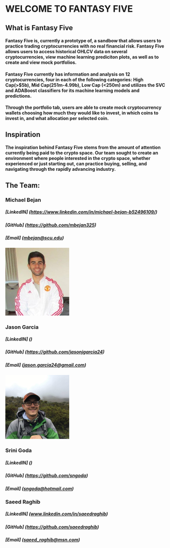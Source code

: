 # WELCOME TO FANTASY FIVE

## What is Fantasy Five

#### Fantasy Five is, currently a prototype of, a sandbow that allows users to practice trading cryptocurrencies with no real financial risk. Fantasy Five allows users to access historical OHLCV data on several cryptocurrencies, view machine learning prediciton plots, as well as to create and view mock portfolios. 

#### Fantasy Five currently has information and analysis on 12 cryptocurrencies, four in each of the following categories: High Cap(>$5b), Mid Cap(251m-4.99b), Low Cap (<250m) and utilizes the SVC and ADABoost classifiers for its machine learning models and predictions.  

#### Through the portfolio tab, users are able to create mock cryptocurrency wallets choosing how much they would like to invest, in which coins to invest in, and what allocation per selected coin.


## Inspiration
#### The inspiration behind Fantasy Five stems from the amount of attention currently being paid to the crypto space. Our team sought to create an environment where people interested in the crypto space, whether experienced or just starting out, can practice buying, selling, and navigating through the rapidly advancing industry. 


## The Team:

### Michael Bejan 
##### [LinkedIN] (https://www.linkedin.com/in/michael-bejan-b52496109/)
##### [GitHub] (https://github.com/mbejan325)
##### [Email] (mbejan@scu.edu)

<img src="pictures/michael.jpg" width="200" />


### Jason Garcia 
##### [LinkedIN] ()
##### [GitHub] (https://github.com/jasonjgarcia24)
##### [Email] (jason.garcia24@gmail.com)

<img src="pictures/jason.jpg" width="200" />

### Srini Goda
##### [LinkedIN] ()
##### [GitHub] (https://github.com/sngoda)
##### [Email] (sngoda@hotmail.com)

### Saeed Raghib
##### [LinkedIN] (www.linkedin.com/in/saeedraghib)
##### [GitHub] (https://github.com/saeedraghib)
##### [Email] (saeed_raghib@msn.com)
